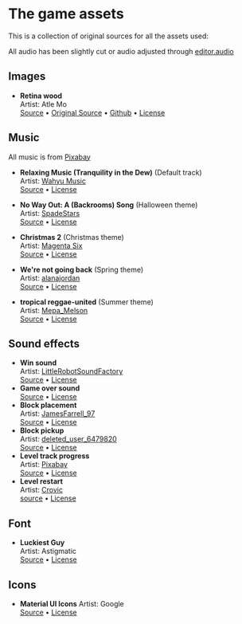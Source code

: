 # The game assets

This is a collection of original sources for all the assets used:

All audio has been slightly cut or audio adjusted through [editor.audio](https://editor.audio)

## Images

- **Retina wood**  
  Artist: Atle Mo  
  [Source](https://www.transparenttextures.com/retina-wood.html) &bull; [Original Source](https://www.toptal.com/designers/subtlepatterns/retina-wood/) &bull; [Github](https://github.com/atlemo/SubtlePatterns) &bull; [License](https://creativecommons.org/licenses/by-sa/3.0/)

## Music

All music is from [Pixabay](https://pixabay.com/)

- **Relaxing Music (Tranquility in the Dew)** (Default track)  
  Artist: [Wahyu Music](https://pixabay.com/users/df_wahyumusicproduction-45033356/)  
  [Source](https://pixabay.com/music/smooth-jazz-relaxing-music-tranquility-in-the-dew-241470/) • [License](https://pixabay.com/service/license-summary/)

- **No Way Out: A (Backrooms) Song** (Halloween theme)  
  Artist: [SpadeStars](https://pixabay.com/users/spadestars-24048310/)  
  [Source](https://pixabay.com/music/beats-no-way-out-a-backrooms-song-123220/) • [License](https://pixabay.com/service/license-summary/)

- **Christmas 2** (Christmas theme)  
  Artist: [Magenta Six](https://pixabay.com/users/magentasix-40459079/)  
  [Source](https://pixabay.com/music/christmas-christmas-2-177696/) • [License](https://pixabay.com/service/license-summary/)

- **We're not going back** (Spring theme)  
  Artist: [alanajordan](https://pixabay.com/users/alanajordan-25247407/)  
  [Source](https://pixabay.com/music/funk-wex27re-not-going-back-235015/) • [License](https://pixabay.com/service/license-summary/)

- **tropical reggae-united** (Summer theme)  
  Artist: [Mepa_Melson](https://pixabay.com/users/mepa_melson-16213809/)  
  [Source](https://pixabay.com/music/beats-tropical-reggae-united-129836/) • [License](https://pixabay.com/service/license-summary/)

## Sound effects

- **Win sound**  
  Artist: [LittleRobotSoundFactory](https://freesound.org/people/LittleRobotSoundFactory/)  
  [Source](https://freesound.org/people/LittleRobotSoundFactory/sounds/274181/) • [License](https://creativecommons.org/licenses/by/4.0/)
- **Game over sound**  
  [Source](https://mixkit.co/free-sound-effects/game-over/) • [License](https://mixkit.co/license/#sfxFree)
- **Block placement**  
  Artist: [JamesFarrell_97](https://freesound.org/people/JamesFarrell_97/)  
  [Source](https://freesound.org/people/JamesFarrell_97/sounds/566254/) • [License](https://creativecommons.org/licenses/by-nc/3.0/)
- **Block pickup**  
  Artist: [deleted_user_6479820](https://freesound.org/people/deleted_user_6479820/)  
  [Source](https://freesound.org/people/deleted_user_6479820/sounds/390388/) • [License](https://creativecommons.org/licenses/by-nc/3.0/)
- **Level track progress**  
  Artist: [Pixabay](https://pixabay.com/users/pixabay-1/)  
  [Source](https://pixabay.com/sound-effects/boings-jews-harp-7153/) • [License](https://pixabay.com/service/license-summary/)
- **Level restart**  
  Artist: [Crovic](https://freesound.org/people/Crovic/)  
  [source](https://freesound.org/people/Crovic/sounds/661936/) • [License](https://creativecommons.org/publicdomain/zero/1.0/)

## Font

- **Luckiest Guy**  
  Artist: Astigmatic  
  [Source](https://fonts.google.com/specimen/Luckiest+Guy?preview.text=Block%20Sort) • [License](https://www.apache.org/licenses/LICENSE-2.0)

## Icons

- **Material UI Icons**
  Artist: Google  
  [Source](https://fonts.google.com/icons?icon.size=24&icon.color=%23e8eaed&icon.platform=web&selected=Material+Symbols+Rounded:arrow_back:FILL@1;wght@500;GRAD@0;opsz@24&icon.style=Rounded) • [License](https://www.apache.org/licenses/LICENSE-2.0)
